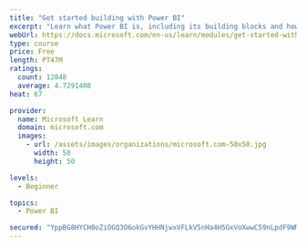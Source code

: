 ```yaml
---
title: "Get started building with Power BI"
excerpt: "Learn what Power BI is, including its building blocks and how they work together."
webUrl: https://docs.microsoft.com/en-us/learn/modules/get-started-with-power-bi/
type: course
price: Free
length: PT47M
ratings:
  count: 12848
  average: 4.7291408
heat: 67

provider:
  name: Microsoft Learn
  domain: microsoft.com
  images:
    - url: /assets/images/organizations/microsoft.com-50x50.jpg
      width: 50
      height: 50

levels:
  - Beginner

topics:
  - Power BI

secured: "YppBG8HYCH0oZiOGQ3O6okGvYHHNjwxVFLkV5nHa4H5GxVoXwwC59nLpdF9WMBEyXwgRMUX5PhBR59Rw4TgfYlz5TE7eU/uDcZS80/MkHNSLDNwoWQ4zmJiKERkO4XoBovsE+ruXn6cdTw5JcCudLgcVe1LxFPVQ2OEPdxy/tZsUi+w2pEzYMLmbcmVAleV4ru7mYdxrBoT93egZPEN2Kc8GfAef/MnF4f597mTShmMLnjzBc1HGoEK6gtUOL8wO+S2ACwXYlr/qUs9kC/Mi8mpXK6ADlioPL0VVKXsYWqb6NrbVva6wBg99CY63T4keirzB4q2s75jz/f1VipglnXW0p4bi8krrTFgsMoqc0LmZMRqOxykhVsvHb3S7aDAbZNvJ1i+Iyd4cYm1wan9UcQ==;vifMhnnUvgoyS4LXYagokQ=="
---
```


